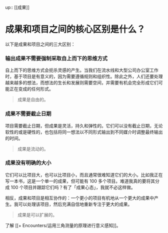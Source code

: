 up:: [[成果]]

# 成果和项目之间的核心区别是什么？

以下是成果和项目之间的三大区别：

### 输出成果不需要强制采取自上而下的思维方式

自上而下的思维方式会扼杀灵感的产生。当我们在流水线和大型公司办公室工作时，基于项目是有意义的，因为需要遵循规则和组织性。除此之外，人们还要处理越来越多的想法，而想法的生长和发展则需要空间，并需要有机会完全形成它们可能正在变成的任何形式。

> 成果是自由的。

### 成果不需要截止日期

项目需要截止日期，但成果是灵活，持久和弹性的。它们可以没有截止日期，无论软性的或是硬性的，也包括将同一想法以不同形式输出到不同媒介时调整最终输出的时间。

> 成果是流动的。

### 成果没有明确的大小

它们可以比项目大，也可以比项目小，而且通常很难知道它们的大小。比如我正在写一本书，这是一个单一的成果，但可能有 100 多个项目。难道我真的要将其分成 100 个项目并跟踪它们吗？有了「成果心态」，我就不必这样做。

相反，成果和项目是相互协作的：一个更小的项目有机地从一个更大的成果中产生。我可以处理该项目，然后充满自信地重新专注于更大的成果。

> 成果是可以扩展的。

了解 [[+ Encounters/运用三角测量的原理进行意义感知]]。
